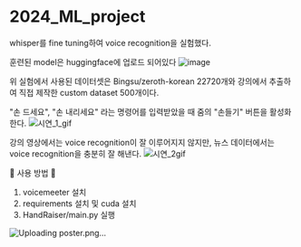 # 2024_ML_project

whisper를 fine tuning하여 voice recognition을 실험했다.

훈련된 model은 huggingface에 업로드 되어있다
![image](https://github.com/awesome-yung/2024_ML_project/assets/148609228/8cdbee89-b2d0-40ac-a722-e0f14ffa8181)

위 실험에서 사용된 데이터셋은 Bingsu/zeroth-korean 22720개와
강의에서 추출하여 직접 제작한 custom dataset 500개이다.

"손 드세요", "손 내리세요" 라는 명령어를 입력받았을 때
줌의 "손들기" 버튼을 활성화 한다.
![시연_1_gif](https://github.com/awesome-yung/2024_ML_project/assets/148609228/fe16d4f7-ade9-4344-aa13-a444d4f8f72e)

강의 영상에서는 voice recognition이 잘 이루어지지 않지만,
뉴스 데이터에서는 voice recognition을 충분히 잘 해낸다.
![시연_2gif](https://github.com/awesome-yung/2024_ML_project/assets/148609228/6c74dccf-7ba9-488c-b383-97e880f320e2)

🚀 사용 방법 🚀
1. voicemeeter 설치
2. requirements 설치 및 cuda 설치
3. HandRaiser/main.py 실행

![Uploading poster.png…]()